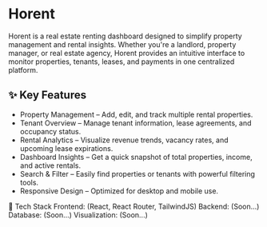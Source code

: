 # Horent

Horent is a real estate renting dashboard designed to simplify property management and rental insights. Whether you're a landlord, property manager, or real estate agency, Horent provides an intuitive interface to monitor properties, tenants, leases, and payments in one centralized platform.

## ✨ Key Features

- Property Management – Add, edit, and track multiple rental properties.
- Tenant Overview – Manage tenant information, lease agreements, and occupancy status.
- Rental Analytics – Visualize revenue trends, vacancy rates, and upcoming lease expirations.
- Dashboard Insights – Get a quick snapshot of total properties, income, and active rentals.
- Search & Filter – Easily find properties or tenants with powerful filtering tools.
- Responsive Design – Optimized for desktop and mobile use.

🚀 Tech Stack
Frontend: (React, React Router, TailwindJS)
Backend: (Soon...)
Database: (Soon...)
Visualization: (Soon...)